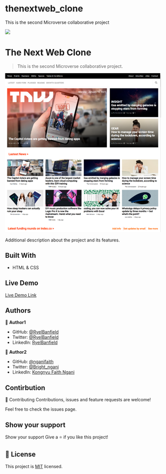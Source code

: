 # thenextweb_clone

This is the second Microverse collaborative project

![](https://img.shields.io/badge/Microverse-blueviolet)

# The Next Web Clone

> This is the second Microverse collaborative project.

![screenshot](./SCREENSHOT.PNG)

Additional description about the project and its features.

## Built With

- HTML & CSS

## Live Demo

[Live Demo Link](https://nganifaith.github.io/thenextweb_clone/)

## Authors

👤 **Author1**

- GitHub: [@RyelBanfield](https://github.com/ryelbanfield)
- Twitter: [@RyelBanfield](https://twitter.com/ryelbanfield)
- LinkedIn: [RyelBanfield](https://linkedin.com/ryelbanfield)

👤 **Author2**

- GitHub: [@nganifaith](https://github.com/nganifaith)
- Twitter: [@Bright_ngani](https://twitter.com/Bright_ngani)
- LinkedIn: [Kongnyu Faith Ngani](https://linkedin.com/ngani-faith)

## Contirbution

🤝 Contributing Contributions, issues and feature requests are welcome!

Feel free to check the issues page.

## Show your support

Show your support Give a ⭐️ if you like this project!

## 📝 License

This project is [MIT](LICENSE) licensed.
